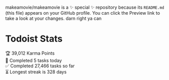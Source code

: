 makeamovie/makeamovie is a ✨ special ✨ repository because its `README.md` (this file) appears on your GitHub profile.
You can click the Preview link to take a look at your changes. darn right ya can

# Todoist Stats

<!-- TODO-IST:START -->
🏆  39,012 Karma Points           
🌸  Completed 5 tasks today           
✅  Completed 27,466 tasks so far           
⏳  Longest streak is 328 days
<!-- TODO-IST:END -->
